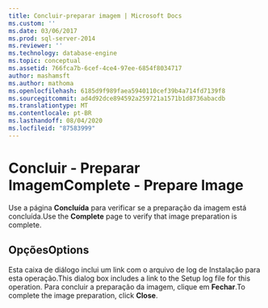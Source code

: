 ```yaml
---
title: Concluir-preparar imagem | Microsoft Docs
ms.custom: ''
ms.date: 03/06/2017
ms.prod: sql-server-2014
ms.reviewer: ''
ms.technology: database-engine
ms.topic: conceptual
ms.assetid: 766fca7b-6cef-4ce4-97ee-6854f8034717
author: mashamsft
ms.author: mathoma
ms.openlocfilehash: 6185d9f989faea5940110cef39b4a714fd7139f8
ms.sourcegitcommit: ad4d92dce894592a259721a1571b1d8736abacdb
ms.translationtype: MT
ms.contentlocale: pt-BR
ms.lasthandoff: 08/04/2020
ms.locfileid: "87583999"
---
```

# <a name="complete---prepare-image"></a><span data-ttu-id="032c2-102">Concluir - Preparar Imagem</span><span class="sxs-lookup"><span data-stu-id="032c2-102">Complete - Prepare Image</span></span>
  <span data-ttu-id="032c2-103">Use a página **Concluída** para verificar se a preparação da imagem está concluída.</span><span class="sxs-lookup"><span data-stu-id="032c2-103">Use the **Complete** page to verify that image preparation is complete.</span></span>  
  
## <a name="options"></a><span data-ttu-id="032c2-104">Opções</span><span class="sxs-lookup"><span data-stu-id="032c2-104">Options</span></span>  
 <span data-ttu-id="032c2-105">Esta caixa de diálogo inclui um link com o arquivo de log de Instalação para esta operação.</span><span class="sxs-lookup"><span data-stu-id="032c2-105">This dialog box includes a link to the Setup log file for this operation.</span></span> <span data-ttu-id="032c2-106">Para concluir a preparação da imagem, clique em **Fechar**.</span><span class="sxs-lookup"><span data-stu-id="032c2-106">To complete the image preparation, click **Close**.</span></span>  
  
  
